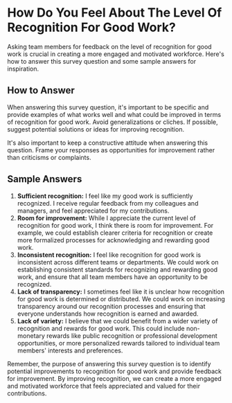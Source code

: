 How Do You Feel About The Level Of Recognition For Good Work?
====================================================================================

Asking team members for feedback on the level of recognition for good work is crucial in creating a more engaged and motivated workforce. Here's how to answer this survey question and some sample answers for inspiration.

How to Answer
-------------

When answering this survey question, it's important to be specific and provide examples of what works well and what could be improved in terms of recognition for good work. Avoid generalizations or cliches. If possible, suggest potential solutions or ideas for improving recognition.

It's also important to keep a constructive attitude when answering this question. Frame your responses as opportunities for improvement rather than criticisms or complaints.

Sample Answers
--------------

1. **Sufficient recognition:** I feel like my good work is sufficiently recognized. I receive regular feedback from my colleagues and managers, and feel appreciated for my contributions.
2. **Room for improvement:** While I appreciate the current level of recognition for good work, I think there is room for improvement. For example, we could establish clearer criteria for recognition or create more formalized processes for acknowledging and rewarding good work.
3. **Inconsistent recognition:** I feel like recognition for good work is inconsistent across different teams or departments. We could work on establishing consistent standards for recognizing and rewarding good work, and ensure that all team members have an opportunity to be recognized.
4. **Lack of transparency:** I sometimes feel like it is unclear how recognition for good work is determined or distributed. We could work on increasing transparency around our recognition processes and ensuring that everyone understands how recognition is earned and awarded.
5. **Lack of variety:** I believe that we could benefit from a wider variety of recognition and rewards for good work. This could include non-monetary rewards like public recognition or professional development opportunities, or more personalized rewards tailored to individual team members' interests and preferences.

Remember, the purpose of answering this survey question is to identify potential improvements to recognition for good work and provide feedback for improvement. By improving recognition, we can create a more engaged and motivated workforce that feels appreciated and valued for their contributions.
